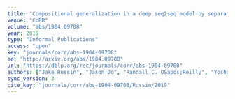 ```yaml
---
title: "Compositional generalization in a deep seq2seq model by separating syntax and semantics."
venue: "CoRR"
volume: "abs/1904.09708"
year: 2019
type: "Informal Publications"
access: "open"
key: "journals/corr/abs-1904-09708"
ee: "http://arxiv.org/abs/1904.09708"
url: "https://dblp.org/rec/journals/corr/abs-1904-09708"
authors: ["Jake Russin", "Jason Jo", "Randall C. O&apos;Reilly", "Yoshua Bengio"]
sync_version: 3
cite_key: "journals/corr/abs-1904-09708/Russin/2019"
---
```

